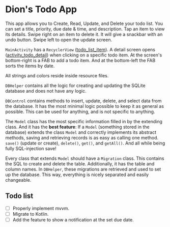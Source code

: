 # Dion's Todo App

This app allows you to Create, Read, Update, and Delete your todo list. You can set a title, priority, due date & time, and description. Tap an item to view its details. Swipe right on an item to delete it. It will give a snackbar with an undo button. Swipe left to open the update screen.

`MainActivity` has a `RecyclerView` ([todo_list_item](app/src/main/res/layout/todo_list_item.xml)). A detail screen opens ([activity_todo_detail](app/src/main/res/layout/activity_todo_detail.xml)) when clicking on a specific todo item. At the screen's bottom-right is a FAB to add a todo item. And at the bottom-left the FAB sorts the items by date.

All strings and colors reside inside resource files.

`DBHelper` contains all the logic for creating and updating the SQLite database and does not have any logic.

`DBControl` contains methods to insert, update, delete, and select data from the database. It has the most minimal logic possible to keep it as general as possible. This can be used for anything, and is not specific to anything.

The `Model` class has the most specific information filled in by the extending class. And it has the **best feature**: If a `Model` (something stored in the database) extends the class `Model` and correctly implements its abstract methods, saving and retrieving records is as easy as calling one method. `save()` (update or create), `delete()`, `get()`, and `getAll()`. And all while being fully SQL-injection save!

Every class that extends `Model` should have a `Migration` class. This contains the SQL to create and delete the table. Additionally, it has the table and column names. In `DBHelper`, these migrations are retrieved and used to set up the database. This way, everything is nicely separated and easily changeable.

## Todo list
- [ ] Properly implement mvvm.
- [ ] Migrate to Kotlin.
- [ ] Add the feature to show a notification at the set due date.
